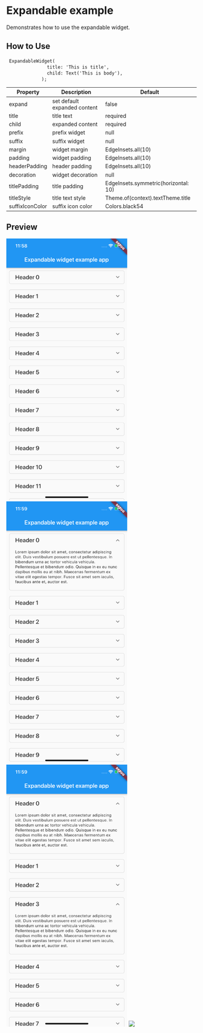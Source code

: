 # Expandable example

Demonstrates how to use the expandable widget.

## How to Use

```
 ExpandableWidget(
               title: 'This is title',
               child: Text('This is body'),
             );

```

| Property        | Description                  | Default                              |
|-----------------|------------------------------|--------------------------------------|
| expand          | set default expanded content | false                                |
| title           | title text                   | required                             |
| child           | expanded content             | required                             |
| prefix          | prefix widget                | null                                 |
| suffix          | suffix widget                | null                                 |
| margin          | widget margin                | EdgeInsets.all(10)                   |
| padding         | widget padding               | EdgeInsets.all(10)                   |
| headerPadding   | header padding               | EdgeInsets.all(10)                   |
| decoration      | widget decoration            | null                                 |
| titlePadding    | title padding                | EdgeInsets.symmetric(horizontal: 10) |
| titleStyle      | title text style             | Theme.of(context).textTheme.title    |
| suffixIconColor | suffix icon color            | Colors.black54                       |


## Preview

<img src="https://raw.githubusercontent.com/kzjn10/flutter_expandable_widget/master/screenshot/flutter_01.png" width="320px" />
<img src="https://raw.githubusercontent.com/kzjn10/flutter_expandable_widget/master/screenshot/flutter_02.png" width="320px" />
<img src="https://raw.githubusercontent.com/kzjn10/flutter_expandable_widget/master/screenshot/flutter_03.png" width="320px" />
<img src="https://raw.githubusercontent.com/kzjn10/flutter_expandable_widget/master/screenshot/flutter_04.png" width="320px" />
